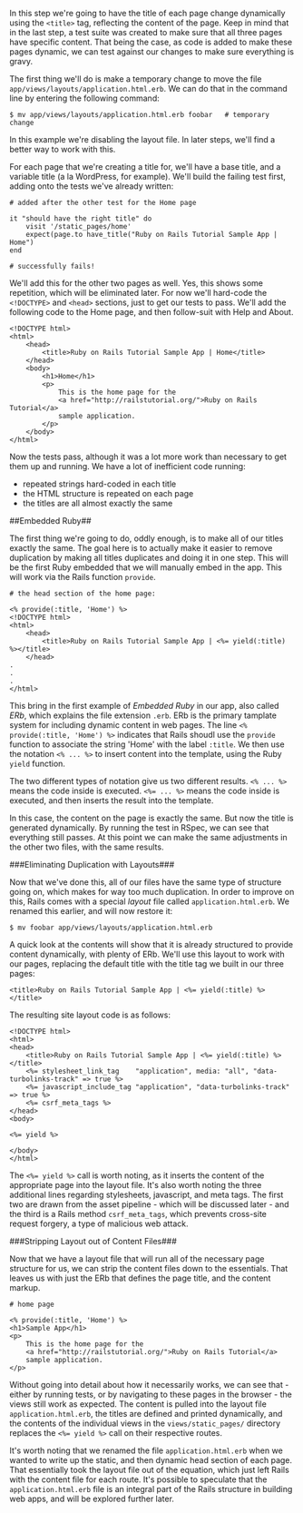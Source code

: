 In this step we're going to have the title of each page change dynamically using the `<title>` tag, reflecting the content of the page.  Keep in mind that in the last step, a test suite was created to make sure that all three pages have specific content.  That being the case, as code is added to make these pages dynamic, we can test against our changes to make sure everything is gravy.

The first thing we'll do is make a temporary change to move the file `app/views/layouts/application.html.erb`.  We can do that in the command line by entering the following command:

	$ mv app/views/layouts/application.html.erb foobar   # temporary change

In this example we're disabling the layout file.  In later steps, we'll find a better way to work with this.

For each page that we're creating a title for, we'll have a base title, and a variable title (a la WordPress, for example).  We'll build the failing test first, adding onto the tests we've already written:

	# added after the other test for the Home page

	it "should have the right title" do
		visit '/static_pages/home'
		expect(page.to have_title("Ruby on Rails Tutorial Sample App | Home")
	end

	# successfully fails!

We'll add this for the other two pages as well.  Yes, this shows some repetition, which will be eliminated later.  For now we'll hard-code the `<!DOCTYPE>` and `<head>` sections, just to get our tests to pass.  We'll add the following code to the Home page, and then follow-suit with Help and About.

	<!DOCTYPE html>
	<html>
		<head>
			<title>Ruby on Rails Tutorial Sample App | Home</title>
		</head>
		<body>
			<h1>Home</h1>
			<p>
				This is the home page for the
				<a href="http://railstutorial.org/">Ruby on Rails Tutorial</a>
				sample application.
			</p>
		</body>
	</html>

Now the tests pass, although it was a lot more work than necessary to get them up and running.  We have a lot of inefficient code running:
* repeated strings hard-coded in each title
* the HTML structure is repeated on each page
* the titles are all almost exactly the same

##Embedded Ruby##

The first thing we're going to do, oddly enough, is to make all of our titles exactly the same.  The goal here is to actually make it easier to remove duplication by making all titles duplicates and doing it in one step.  This will be the first Ruby embedded that we will manually embed in the app.  This will work via the Rails function `provide`.

	# the head section of the home page:

	<% provide(:title, 'Home') %>
	<!DOCTYPE html>
	<html>
		<head>
			<title>Ruby on Rails Tutorial Sample App | <%= yield(:title) %></title>
		</head>
	.
	.
	.
	</html>

This bring in the first example of *Embedded Ruby* in our app, also called *ERb*, which explains the file extension `.erb`.  ERb is the primary tamplate system for including dynamic content in web pages.  The line `<% provide(:title, 'Home') %>` indicates that Rails shoudl use the `provide` function to associate the string 'Home' with the label `:title`.  We then use the notation `<% ... %>` to insert content into the template, using the Ruby `yield` function.

The two different types of notation give us two different results.  `<% ... %>` means the code inside is executed.  `<%= ... %>` means the code inside is executed, and then inserts the result into the template.

In this case, the content on the page is exactly the same.  But now the title is generated dynamically.  By running the test in RSpec, we can see that everything still passes.  At this point we can make the same adjustments in the other two files, with the same results.

###Eliminating Duplication with Layouts###

Now that we've done this, all of our files have the same type of structure going on, which makes for way too much duplication.  In order to improve on this, Rails comes with a special *layout* file called `application.html.erb`.  We renamed this earlier, and will now restore it:

    $ mv foobar app/views/layouts/application.html.erb

A quick look at the contents will show that it is already structured to provide content dynamically, with plenty of ERb.  We'll use this layout to work with our pages, replacing the default title with the title tag we built in our three pages:

	<title>Ruby on Rails Tutorial Sample App | <%= yield(:title) %></title>

The resulting site layout code is as follows:

	<!DOCTYPE html>
    <html>
    <head>
        <title>Ruby on Rails Tutorial Sample App | <%= yield(:title) %></title>
        <%= stylesheet_link_tag    "application", media: "all", "data-turbolinks-track" => true %>
        <%= javascript_include_tag "application", "data-turbolinks-track" => true %>
        <%= csrf_meta_tags %>
    </head>
    <body>

    <%= yield %>

    </body>
    </html>

The `<%= yield %>` call is worth noting, as it inserts the content of the appropriate page into the layout file.  It's also worth noting the three additional lines regarding stylesheets, javascript, and meta tags.  The first two are drawn from the asset pipeline - which will be discussed later - and the third is a Rails method `csrf_meta_tags`, which prevents cross-site request forgery, a type of malicious web attack.

###Stripping Layout out of Content Files###

Now that we have a layout file that will run all of the necessary page structure for us, we can strip the content files down to the essentials.  That leaves us with just the ERb that defines the page title, and the content markup.

	# home page

	<% provide(:title, 'Home') %>
    <h1>Sample App</h1>
    <p>
        This is the home page for the
        <a href="http://railstutorial.org/">Ruby on Rails Tutorial</a>
        sample application.
    </p>

Without going into detail about how it necessarily works, we can see that - either by running tests, or by navigating to these pages in the browser - the views still work as expected.  The content is pulled into the layout file `application.html.erb`, the titles are defined and printed dynamically, and the contents of the individual views in the `views/static_pages/` directory replaces the `<%= yield %>` call on their respective routes.

It's worth noting that we renamed the file `application.html.erb` when we wanted to write up the static, and then dynamic head section of each page.  That essentially took the layout file out of the equation, which just left Rails with the content file for each route.  It's possible to speculate that the `application.html.erb` file is an integral part of the Rails structure in building web apps, and will be explored further later.